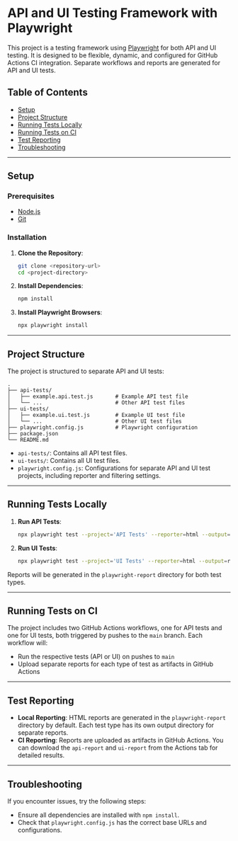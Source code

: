 # API and UI Testing Framework with Playwright

This project is a testing framework using [Playwright](https://playwright.dev/) for both API and UI testing. It is designed to be flexible, dynamic, and configured for GitHub Actions CI integration. Separate workflows and reports are generated for API and UI tests.

## Table of Contents
- [Setup](#setup)
- [Project Structure](#project-structure)
- [Running Tests Locally](#running-tests-locally)
- [Running Tests on CI](#running-tests-on-ci)
- [Test Reporting](#test-reporting)
- [Troubleshooting](#troubleshooting)

---

## Setup

### Prerequisites
- [Node.js](https://nodejs.org/)
- [Git](https://git-scm.com/)

### Installation

1. **Clone the Repository**:
   ```bash
   git clone <repository-url>
   cd <project-directory>
   ```

2. **Install Dependencies**:
   ```bash
   npm install
   ```

3. **Install Playwright Browsers**:
   ```bash
   npx playwright install
   ```

---

## Project Structure

The project is structured to separate API and UI tests:

```plaintext
.
├── api-tests/
│   ├── example.api.test.js       # Example API test file
│   └── ...                       # Other API test files
├── ui-tests/
│   ├── example.ui.test.js        # Example UI test file
│   └── ...                       # Other UI test files
├── playwright.config.js          # Playwright configuration
├── package.json
└── README.md
```

- `api-tests/`: Contains all API test files.
- `ui-tests/`: Contains all UI test files.
- `playwright.config.js`: Configurations for separate API and UI test projects, including reporter and filtering settings.

---

## Running Tests Locally

1. **Run API Tests**:
   ```bash
   npx playwright test --project='API Tests' --reporter=html --output=reports/api-report
   ```

2. **Run UI Tests**:
   ```bash
   npx playwright test --project='UI Tests' --reporter=html --output=reports/ui-report
   ```

Reports will be generated in the `playwright-report` directory for both test types.

---

## Running Tests on CI

The project includes two GitHub Actions workflows, one for API tests and one for UI tests, both triggered by pushes to the `main` branch.
Each workflow will:
- Run the respective tests (API or UI) on pushes to `main`
- Upload separate reports for each type of test as artifacts in GitHub Actions

---

## Test Reporting

- **Local Reporting**: HTML reports are generated in the `playwright-report` directory by default. Each test type has its own output directory for separate reports.
- **CI Reporting**: Reports are uploaded as artifacts in GitHub Actions. You can download the `api-report` and `ui-report` from the Actions tab for detailed results.

---

## Troubleshooting

If you encounter issues, try the following steps:
- Ensure all dependencies are installed with `npm install`.
- Check that `playwright.config.js` has the correct base URLs and configurations.
